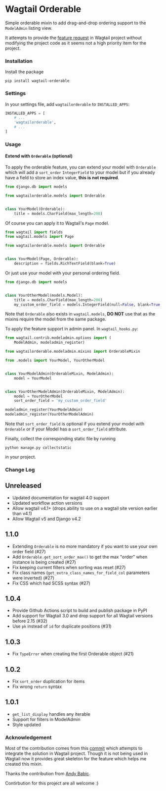 # Wagtail Orderable

Simple orderable mixin to add drag-and-drop ordering support to the `ModelAdmin` listing view.

It attempts to provide the [feature request](https://github.com/wagtail/wagtail/issues/2941) in Wagtail project without modifying the project code as it seems not a high priority item for the project.

### Installation

Install the package
```
pip install wagtail-orderable
```

### Settings
In your settings file, add `wagtailorderable` to `INSTALLED_APPS`:
```python
INSTALLED_APPS = [
    # ...
    'wagtailorderable',
    # ...
]
```

### Usage

#### Extend with `Orderable` (optional)

To apply the orderable feature, you can extend your model with `Orderable` which will add
a `sort_order` `IntegerField` to your model but if you already have a field to store
an index value, **this is not required**.

```python
from django.db import models

from wagtailorderable.models import Orderable


class YourModel(Orderable):
    title = models.CharField(max_length=200)
```

Of course you can apply it to Wagtail's `Page` model.
```python
from wagtail import fields
from wagtail.models import Page

from wagtailorderable.models import Orderable


class YourModel(Page, Orderable):
    description = fields.RichTextField(blank=True)
```


Or just use your model with your personal ordering field.

```python
from django.db import models


class YourOtherModel(models.Model):
    title = models.CharField(max_length=200)
    my_custom_order_field = models.IntegerField(null=False, blank=True, default=0, editable=False)
```

Note that `Orderable` also exists in `wagtail.models`, **DO NOT** use that as the mixins require the model from the same package.

To apply the feature support in admin panel. In `wagtail_hooks.py`:
```python
from wagtail.contrib.modeladmin.options import (
    ModelAdmin, modeladmin_register)

from wagtailorderable.modeladmin.mixins import OrderableMixin

from .models import YourModel, YourOtherModel


class YourModelAdmin(OrderableMixin, ModelAdmin):
    model = YourModel


class YourOtherModelAdmin(OrderableMixin, ModelAdmin):
    model = YourOtherModel
    sort_order_field = 'my_custom_order_field'

modeladmin_register(YourModelAdmin)
modeladmin_register(YourOtherModelAdmin)
```

Note that `sort_order_field` is optional if you extend your model with `Orderable`
or if your Model has a `sort_order_field` attribute.

Finally, collect the corresponding static file by running
```shell
python manage.py collectstatic
```
in your project.

### Change Log

Unreleased
---
- Updated documentation for wagtail 4.0 support
- Updated workflow action versions
- Allow wagtail v4.1+ (drops ability to use on a wagtail site version earlier than v4.1)
- Allow Wagtail v5 and Django v4.2

1.1.0
---
- Extending `Orderable` is no more mandatory if you want to use your own order field (#27)
- Add `Orderable.get_sort_order_max()` to get the max "order" when instance is being created (#27)
- Fix keeping current filters when sorting was reset (#27)
- Fix class names (`get_extra_class_names_for_field_col` parameters were inverted) (#27)
- Fix CSS which had SCSS syntax (#27)

1.0.4
---
- Provide Github Actions script to build and publish package in PyPI
- Add support for Wagtail 3.0 and drop support for all Wagtail versions
   before 2.15 (#32)
- Use `pk` instead of `id` for duplicate positions (#31)

1.0.3
---
- Fix `TypeError` when creating the first Orderable object (#21)

1.0.2
---
- Fix `sort_order` duplication for items
- Fix wrong `return` syntax

1.0.1
---
- `get_list_display` handles any iterable
- Support for filters in ModelAdmin
- Style updated

### Acknowledgement
Most of the contribution comes from this [commit](https://github.com/rkhleics/wagtail/commit/08df07689af1096ce4a6fa96325dbfb7fab9240d) which attempts to integrate the solution in Wagtail project. Though it is not being used in Wagtail now it provides great skeleton for the feature which helps me created this mixin.

Thanks the contribution from [Andy Babic](https://github.com/ababic).

Contirbution for this project are all welcome :)
